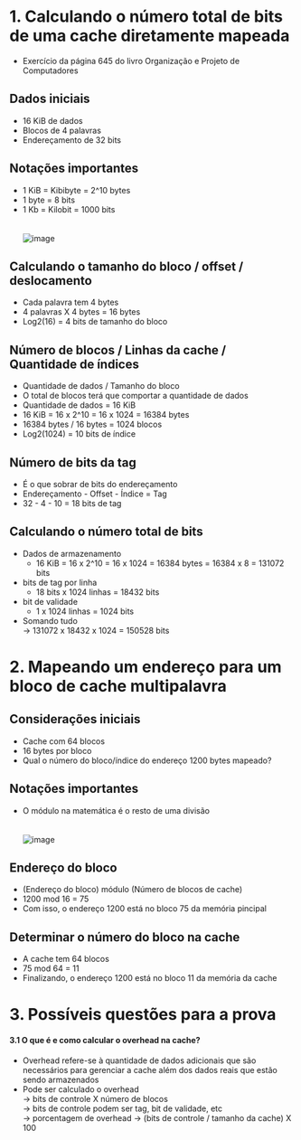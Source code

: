 # 1. Calculando o número total de bits de uma cache diretamente mapeada
- Exercício da página 645 do livro Organização e Projeto de Computadores<br>
## Dados iniciais
- 16 KiB de dados<br>
- Blocos de 4 palavras<br>
- Endereçamento de 32 bits<br>
## Notações importantes
- 1 KiB = Kibibyte = 2^10 bytes<br>
- 1 byte = 8 bits<br>
- 1 Kb = Kilobit = 1000 bits<br><br><br>
![image](https://github.com/user-attachments/assets/e3b2b33d-3c32-4d5b-b56a-f1fa4a6f6c9a)


## Calculando o tamanho do bloco / offset / deslocamento
- Cada palavra tem 4 bytes<br>
- 4 palavras X 4 bytes = 16 bytes<br>
- Log2(16) = 4 bits de tamanho do bloco<br>
## Número de blocos / Linhas da cache / Quantidade de índices
- Quantidade de dados / Tamanho do bloco<br>
- O total de blocos terá que comportar a quantidade de dados<br>
- Quantidade de dados = 16 KiB<br>
- 16 KiB = 16 x 2^10 = 16 x 1024 = 16384 bytes<br>
- 16384 bytes / 16 bytes = 1024 blocos<br>
- Log2(1024) = 10 bits de índice<br>
## Número de bits da tag
- É o que sobrar de bits do endereçamento<br>
- Endereçamento - Offset - Índice = Tag<br>
- 32 - 4 - 10 = 18 bits de tag<br>
## Calculando o número total de bits
- Dados de armazenamento<br>
  - 16 KiB = 16 x 2^10 = 16 x 1024 = 16384 bytes = 16384 x 8 = 131072 bits<br>
- bits de tag por linha<br>
  - 18 bits x 1024 linhas = 18432 bits<br>
- bit de validade<br>
  - 1 x 1024 linhas = 1024 bits<br>
- Somando tudo<br>
  -> 131072 x 18432 x 1024 = 150528 bits<br>

# 2. Mapeando um endereço para um bloco de cache multipalavra
## Considerações iniciais
- Cache com 64 blocos<br>
- 16 bytes por bloco<br>
- Qual o número do bloco/índice do endereço 1200 bytes mapeado?
## Notações importantes
-  O módulo na matemática é o resto de uma divisão<br><br><br>
![image](https://github.com/user-attachments/assets/800793cc-f557-4904-9775-0c8c16aa5457)

## Endereço do bloco
- (Endereço do bloco) módulo (Número de blocos de cache)<br>
- 1200 mod 16 = 75<br>
- Com isso, o endereço 1200 está no bloco 75 da memória pincipal<br>
## Determinar o número do bloco na cache<br>
- A cache tem 64 blocos<br>
- 75 mod 64 = 11<br>
- Finalizando, o endereço 1200 está no bloco 11 da memória da cache<br>

# 3. Possíveis questões para a prova
#### 3.1 O que é e como calcular o overhead na cache?
- Overhead refere-se à quantidade de dados adicionais que são necessários para gerenciar a cache além dos dados reais que estão sendo armazenados
- Pode ser calculado o overhead <br>
  -> bits de controle X número de blocos <br>
  -> bits de controle podem ser tag, bit de validade, etc <br>
  -> porcentagem de overhead -> (bits de controle / tamanho da cache) X 100 <br>
